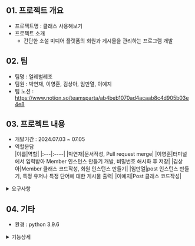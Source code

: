 ## 01. 프로젝트 개요
- 프로젝트명 : 클래스 사용해보기
- 프로젝트 소개
    - 간단한 소셜 미디어 플랫폼의 회원과 게시물을 관리하는 프로그램 개발
 
## 02. 팀
- 팀명 : 얼레벌레조
- 팀원 : 박연재, 이영훈, 김상아, 임만열, 이예지
- 팀 노션 : https://www.notion.so/teamsparta/ab4beb1070ad4acaab8c4d905b03e4e8

## 03. 프로젝트 내용
- 개발기간 : 2024.07.03 ~ 07.05
- 역할분담  
  |이름|역할|
  |:---|:----|
  |박연재|문서작성, Pull request merge|
  |이영훈|터미널에서 입력받아 Member 인스턴스 만들기 개발, 비밀번호 해시화 후 저장|
  |김상아|Member 클래스 코드작성, 회원 인스턴스 만들기|
  |임만열|post 인스턴스 만들기, 특정 유저나 특정 단어에 대한 게시물 출력|
  |이예지|Post 클래스 코드작성|
<details>
  <summary> 요구사항 </summary>
  <div markdown="1">
    <div>
      <p>&emsp; 1. Member 클래스 정의하기</p> 
      <p>&emsp; &emsp;a. 회원이름(name), 회원 아이디(username), 회원 비밀번호(password) 속성 포함</p>
      <p>&emsp; &emsp;b. 회원 정보를 print 해주는 display 메소드 포함</p>
      <p>&emsp;&emsp; &emsp;i. 회원의 이름과 아이디만 보여주소 비밀번호는 보여주면 안 됨</p>
    </div>
    <br>
    <div>
      <p>&emsp; 2. Post 클래스 정의하기 </p>
      <p>&emsp; &emsp;a. 게시물 제목(title), 게시물 내용(content), 작성자(author) 속성 포함 </p>
      <p> &emsp;&emsp;&emsp; i. 작성자(author)는 화원 아이디(username)가 저장되어야 함</p>
    </div>
    <div>
      <p>&emsp; 3. 회원 인스턴스를 세 개 이상 만들기</p>
      <p>&emsp;&emsp; a. members라는 빈 리스트에 append를 써서 저장</p>
      <p>&emsp;&emsp; b. members 리스트를 돌면서 회원들의 이름을 모두 프린트</p>
    </div>
    <div>
      <p>&emsp; 4. 각각의 회원이 게시글을 3개 이살 작성하는 코드를 만들기</p>
      <p>&emsp;&emsp; a. 만들어진 게시글의 인스턴스는 posts라는 빈 리스트에 append를 써서 저장</p>
      <p>&emsp;&emsp; b. for 문을 돌면서 유저가 장겅한 게시글의 제목을 모두 프린트</p>
      <p>&emsp;&emsp; c. for 문을 돌면서 '특정단어'가 content애 포함된 게시글의 제목을 모두 프린트</p>
    </div>
    <br>
    <details>
      <summary> 추가 요구사항 </summary>
      <div markdown="2">
          <p> &emsp; 1. input을 이용하여 Member 인스턴스 만드는 것을 사용자가 터미널에서 할 수 있개 해주세요</p>
          <p> &emsp; 2. post도 터미널에서 생성할 수 있게 해주세요</p>
          <p> &emsp; 3. hashlib 라이브러리를 써서 회원 비밀번호를 해시화하여 저장하게 해주세요</p>
      </div>
    </details>
  </div>
</details>

## 04. 기타
 - 환경 : python 3.9.6
 <details>
  <summary> 기능상세 </summary>
  <div markdown="3">
    ![poster](./sms_paltform_diagram.jpeg)
  </div>
 </details>

